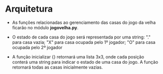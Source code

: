 # Arquitetura

* As funções relacionadas ao gerenciamento das casas do jogo da velha ficarão no módulo **jogovelha.py**.

* O estado de cada casa do jogo será representada por uma string: "." para casa vazia; "X" para casa ocupada pelo 1º jogador; "O" para casa ocupada pelo 2º jogador

* A função inicializar {} retornará uma lista 3x3, onde cada posição conterá uma string para indicar o estado de uma casa do jogo. A função retornará todas as casas inicialmente vazias. 